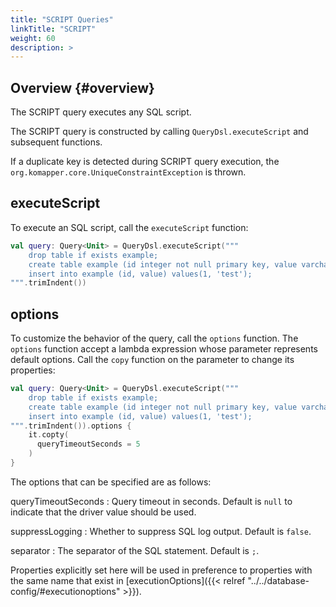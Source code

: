 ```yaml
---
title: "SCRIPT Queries"
linkTitle: "SCRIPT"
weight: 60
description: >
---
```


## Overview {#overview}

The SCRIPT query executes any SQL script.

The SCRIPT query is constructed by calling `QueryDsl.executeScript` and subsequent functions.

If a duplicate key is detected during SCRIPT query execution,
the `org.komapper.core.UniqueConstraintException` is thrown.

## executeScript

To execute an SQL script, call the `executeScript` function:

```kotlin
val query: Query<Unit> = QueryDsl.executeScript("""
    drop table if exists example;
    create table example (id integer not null primary key, value varchar(20));
    insert into example (id, value) values(1, 'test');
""".trimIndent())
```

## options

To customize the behavior of the query, call the `options` function.
The `options` function accept a lambda expression whose parameter represents default options.
Call the `copy` function on the parameter to change its properties:

```kotlin
val query: Query<Unit> = QueryDsl.executeScript("""
    drop table if exists example;
    create table example (id integer not null primary key, value varchar(20));
    insert into example (id, value) values(1, 'test');
""".trimIndent()).options {
    it.copty(
      queryTimeoutSeconds = 5
    )
}
```

The options that can be specified are as follows:

queryTimeoutSeconds
: Query timeout in seconds. Default is `null` to indicate that the driver value should be used.

suppressLogging
: Whether to suppress SQL log output. Default is `false`.

separator
: The separator of the SQL statement. Default is `;`.

Properties explicitly set here will be used in preference to properties with the same name that exist
in [executionOptions]({{< relref "../../database-config/#executionoptions" >}}).
